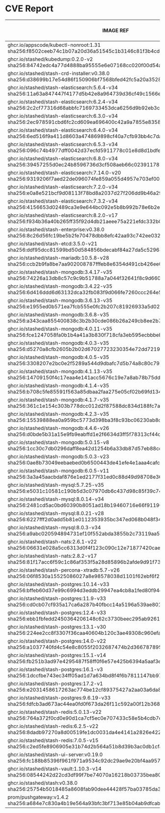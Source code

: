 # CVE Report
|                                                         IMAGE REF                                                         |      OS       | CRITICAL<BR>(OS, OTHER) | HIGH<BR>(OS, OTHER) | MEDIUM<BR>(OS, OTHER) | LOW<BR>(OS, OTHER) | UNKNOWN<BR>(OS, OTHER) |
|---------------------------------------------------------------------------------------------------------------------------|---------------|-------------------------|---------------------|-----------------------|--------------------|------------------------|
| ghcr.io/appscode/kubectl-nonroot:1.31<br>sha256:f8502ceeb74c1b07a20d36a51545c1b3146c81f3b4cd2cf1e110e19c8ed02a75          |               | 0, 0                    | 0, 2                | 0, 2                  | 0, 0               | 0, 0                   |
| ghcr.io/stashed/kubedump:0.2.0-v2<br>sha256:84742edc4a77d4888ba95555e6e07168cc020f00d54a4e14b02522ca0efe1959              |               | 0, 4                    | 0, 43               | 0, 29                 | 0, 1               | 0, 0                   |
| ghcr.io/stashed/stash-crd-installer:v0.38.0<br>sha256:d38699b17e54d86f150906bf7568bfed42fc5a20a35281bfd48d6f7b864ea3d6    | debian 12.8   | 0, 0                    | 0, 0                | 0, 0                  | 0, 0               | 0, 0                   |
| ghcr.io/stashed/stash-elasticsearch:5.6.4-v34<br>sha256:11a63a847447f4177d5b42e8a964739d36cf49c1566e8f15fcc13b6e52c98482  | alpine 3.17.3 | 0, 4                    | **2**, 50           | 38, 36                | 4, 2               | 0, 0                   |
| ghcr.io/stashed/stash-elasticsearch:6.2.4-v34<br>sha256:2c2cf77316d68abbfc7169733453dca6256d9b92eb3c76a8f7611cab2a08e5e8  | alpine 3.17.3 | 0, 4                    | **2**, 50           | 38, 36                | 4, 2               | 0, 0                   |
| ghcr.io/stashed/stash-elasticsearch:6.3.0-v34<br>sha256:2ec978591cbd6fc2cd609ea696400c42a9a7855e83588adc7403639bce8b1f28  | alpine 3.17.3 | 0, 4                    | **2**, 50           | 38, 36                | 4, 2               | 0, 0                   |
| ghcr.io/stashed/stash-elasticsearch:6.4.0-v34<br>sha256:6ed516f9a411d8603a474869898cf40a7cfb93bb4c7da768080d2cac97964902  | alpine 3.17.3 | 0, 4                    | **2**, 50           | 38, 36                | 4, 2               | 0, 0                   |
| ghcr.io/stashed/stash-elasticsearch:6.5.3-v34<br>sha256:096c74b4977dff0042d37ecfd5911778c01e8d8d1bdfe0fb95a6497eb97bd16d  | alpine 3.17.3 | 0, 4                    | **2**, 50           | 38, 36                | 4, 2               | 0, 0                   |
| ghcr.io/stashed/stash-elasticsearch:6.8.0-v34<br>sha256:39457255d0ec24b8596736d3cf508aeb66c0239117878cb68cd8bed24f78ed28  | alpine 3.17.3 | 0, 4                    | **2**, 50           | 38, 36                | 4, 2               | 0, 0                   |
| ghcr.io/stashed/stash-elasticsearch:7.14.0-v20<br>sha256:9319206f7aed22de096074fe859a055d4957e703ef00e186f6ddaeec45573e24 | alpine 3.18.3 | 0, 4                    | **2**, 47           | 29, 35                | 5, 2               | 0, 0                   |
| ghcr.io/stashed/stash-elasticsearch:7.2.0-v34<br>sha256:e0a8e521bcf9d08113f78bd8a2037d27f206dd9b46a29f83c98f40ae7cddb4bb  | alpine 3.17.3 | 0, 4                    | **2**, 50           | 38, 36                | 4, 2               | 0, 0                   |
| ghcr.io/stashed/stash-elasticsearch:7.3.2-v34<br>sha256:4156653d02489ca3e9e644bc092e5b8b992b78e6b2e27fd0b890cb265f297ad0  | alpine 3.17.3 | 0, 4                    | **2**, 50           | 38, 37                | 4, 2               | 0, 0                   |
| ghcr.io/stashed/stash-elasticsearch:8.2.0-v17<br>sha256:f934b36a40b265ff35f92d4db21aeee75a221efdc332b0e206250dbc086a382e  | alpine 3.18.3 | 0, 4                    | **2**, 46           | 29, 35                | 5, 2               | 0, 0                   |
| ghcr.io/stashed/stash-enterprise:v0.38.0<br>sha256:8c26d56fc19be5b2fe70478dbb8efc42aa93c742ee032b349b7590d1a95512bf       |               | 0, 4                    | 0, 43               | 0, 30                 | 0, 2               | 0, 0                   |
| ghcr.io/stashed/stash-etcd:3.5.0-v21<br>sha256:ddf95dcc81599bd50d584856bdecabf84a27da5c52968ba4dbd8e6030ea1e005           | debian 10.7   | **14**, 19              | **27**, 208         | 25, 134               | 5, 4               | 2, 0                   |
| ghcr.io/stashed/stash-mariadb:10.5.8-v28<br>sha256:ccb2b9fa8be7aa902008787fffeb8e6354d491cb426ee04a33f002fb2ad8ddd4       | ubuntu 20.04  | 0, 8                    | **9**, 87           | 609, 59               | 98, 2              | 0, 0                   |
| ghcr.io/stashed/stash-mongodb:3.4.17-v35<br>sha256:74226a13db8c57c9c9b51788a7a044f32641f8c9d660c546a50c67b526c1731d       | debian 8.11   | **4**, 4                | **35**, 44          | 32, 31                | 7, 1               | 13, 0                  |
| ghcr.io/stashed/stash-mongodb:3.4.22-v35<br>sha256:6d416ddd6d63132dca32fb083f9d066fe7260ccc264e547174514b5aef0fc5a8       | ubuntu 16.04  | 0, 4                    | **2**, 44           | 34, 31                | 48, 1              | 0, 0                   |
| ghcr.io/stashed/stash-mongodb:3.6.13-v35<br>sha256:e1955ed0b571ea7fcb555e0fc2b207c81926933a5d020a27ab422bcd17c38f94       | ubuntu 16.04  | 0, 4                    | **2**, 44           | 34, 31                | 48, 1              | 0, 0                   |
| ghcr.io/stashed/stash-mongodb:3.6.8-v35<br>sha256:a343caa855400838c3b2b30cde086b26a249cb8ee2b7252abcf0af6d08d8593a        | debian 9.5    | **18**, 4               | **96**, 44          | 43, 31                | 25, 1              | 12, 0                  |
| ghcr.io/stashed/stash-mongodb:4.0.11-v35<br>sha256:fce1247058fa0b1b4a41a3b830f718cfa3eb595ecbbbebfe4c7e1b3942dd7361       | ubuntu 16.04  | 0, 4                    | **2**, 44           | 76, 31                | 54, 1              | 0, 0                   |
| ghcr.io/stashed/stash-mongodb:4.0.3-v35<br>sha256:d5270a8cfb2605b2b02d67027723230354e72dd72190bc39f1ae189cfdc576bc        | ubuntu 16.04  | 0, 4                    | **12**, 44          | 140, 31               | 84, 1              | 0, 0                   |
| ghcr.io/stashed/stash-mongodb:4.0.5-v35<br>sha256:3308207e2bc0e2f5289a544d9dbafc7d5b74a8c80c796b81cf9f3bfeaea40be6        | ubuntu 16.04  | 0, 4                    | **2**, 44           | 99, 31                | 65, 1              | 0, 0                   |
| ghcr.io/stashed/stash-mongodb:4.1.13-v35<br>sha256:14709150f4c17eaa4e141acc5676c19e7a8ab78b75ddd1df8beb7c940a296d2c       | ubuntu 18.04  | 0, 4                    | **15**, 44          | 261, 31               | 163, 1             | 0, 0                   |
| ghcr.io/stashed/stash-mongodb:4.1.4-v35<br>sha256:b708c5fe85591f563a85dbaa2faa275e05cf02b69fd134dfa2f415ca61e10e47        | ubuntu 16.04  | 0, 4                    | **12**, 44          | 140, 31               | 84, 1              | 0, 0                   |
| ghcr.io/stashed/stash-mongodb:4.1.7-v35<br>sha256:361c1e154c303b778dcc012d2f87588dc834d188fc7aceb5ec5e272401e20441        | ubuntu 16.04  | 0, 4                    | **2**, 44           | 99, 31                | 65, 1              | 0, 0                   |
| ghcr.io/stashed/stash-mongodb:4.2.3-v35<br>sha256:15539888ea0a959bc5773d398ba3f8c93bc06230ab8cf4cdf7b27b8eb004b657        | ubuntu 18.04  | 0, 4                    | **15**, 44          | 229, 31               | 149, 1             | 0, 0                   |
| ghcr.io/stashed/stash-mongodb:4.4.6-v26<br>sha256:d0bde5b31a15e9fb9eabffd1e2f6634d3ff5f78313cf44dd1dbc96a9dd82db32        | ubuntu 18.04  | 0, 8                    | **11**, 88          | 163, 61               | 101, 2             | 0, 0                   |
| ghcr.io/stashed/stash-mongodb:5.0.15-v8<br>sha256:1cc30c7db0296daff8ea42d1254b6a33db87d57eb88cc0f6a98f90769492e926        | ubuntu 20.04  | 0, 8                    | **8**, 88           | 220, 61               | 98, 2              | 0, 0                   |
| ghcr.io/stashed/stash-mongodb:5.0.3-v23<br>sha256:0ae8b73049eebaebed0b6500443de41efe4e1aaa4cafccf7395761e920270c50        | ubuntu 20.04  | 0, 8                    | **8**, 88           | 220, 61               | 98, 2              | 0, 0                   |
| ghcr.io/stashed/stash-mongodb:6.0.5-v11<br>sha256:3a3a45aacbdaf876e1ed2177f31ed0c88d49d98708e36dabffad88951623b487        | ubuntu 22.04  | 0, 7                    | **4**, 77           | 69, 54                | 46, 3              | 0, 0                   |
| ghcr.io/stashed/stash-mysql:5.7.25-v35<br>sha256:e5031c10581c190b5d3c07970db6c437d98c85f39c749221eaba917eaa74cb84         | debian 10.13  | 0, 7                    | **2**, 74           | 6, 49                 | 0, 2               | 0, 0                   |
| ghcr.io/stashed/stash-mysql:8.0.14-v34<br>sha256:2481cd5ac0bd60390b8051ad18b19460716e66f9119034261080e1f4d1bbdd4d         | debian 9.6    | **12**, 4               | **91**, 43          | 32, 29                | 21, 1              | 8, 0                   |
| ghcr.io/stashed/stash-mysql:8.0.21-v28<br>sha256:6227fff2d0add5b81e0112353935bc347ed068b048f3481f9de9346940dec835         | debian 10.6   | **25**, 8               | **103**, 87         | 80, 59                | 5, 2               | 8, 0                   |
| ghcr.io/stashed/stash-mysql:8.0.3-v34<br>sha256:a9abc020594894731ef10f552abda3855b2c73119aa5868942ea363c5b18656c          | debian 8.10   | **12**, 4               | **58**, 43          | 37, 29                | 7, 1               | 16, 0                  |
| ghcr.io/stashed/stash-nats:2.6.1-v22<br>sha256:06631e028a5cc6313d0f4f123c090c12e71877420cae337335fd2ccbb4dc920c           | debian 12.8   | 0, 8                    | 0, 77               | 0, 53                 | 0, 2               | 0, 0                   |
| ghcr.io/stashed/stash-nats:2.8.2-v17<br>sha256:81f17acc6f59c1c86af353f5a28d85896b2afde9d91f73ce2c9bc5f98c5f8996           | debian 12.8   | 0, 8                    | 0, 77               | 0, 53                 | 0, 2               | 0, 0                   |
| ghcr.io/stashed/stash-percona-xtradb:5.7-v26<br>sha256:06f8530a15525086027a8e98578038d1101f62ebf6f211cd5a0cd4700cef0352   | debian 12.5   | **5**, 5                | **25**, 46          | 38, 33                | 4, 1               | 1, 0                   |
| ghcr.io/stashed/stash-postgres:10.14-v33<br>sha256:bffeb60d37e99c6994d3eddb29947ea4cb8a1fed80f94c0bc7a70e5c1bbc0c65       | alpine 3.12.1 | **4**, 4                | **40**, 44          | 17, 31                | 2, 1               | 0, 0                   |
| ghcr.io/stashed/stash-postgres:11.9-v33<br>sha256:cd0cb07cf935a17ca6a287b40fbcc14a5196a539ae801bdaf66494dc879296cf        | alpine 3.12.1 | **4**, 4                | **40**, 44          | 17, 31                | 2, 1               | 0, 0                   |
| ghcr.io/stashed/stash-postgres:12.4-v33<br>sha256:ebb1fbfedd2450364206148c62c3730beec295ab92616b7b8cef11782d397f27        | alpine 3.12.1 | **4**, 4                | **40**, 44          | 17, 31                | 2, 1               | 0, 0                   |
| ghcr.io/stashed/stash-postgres:13.1-v30<br>sha256:224ee2cc8f3307f36caa40604b120c3ae49308c960efad463fa1dbcf2824caea        | alpine 3.13.1 | **4**, 4                | **45**, 44          | 17, 31                | 2, 1               | 0, 0                   |
| ghcr.io/stashed/stash-postgres:14.0-v22<br>sha256:a1037740fd4c54e8c8055f2032687474b2d366787895692a6342bfe4e22d3f7e        | alpine 3.14.2 | **2**, 4                | **40**, 44          | 15, 31                | 0, 1               | 0, 0                   |
| ghcr.io/stashed/stash-postgres:15.1-v14<br>sha256:fb251b3ad97e4295487f58ff0f6e57e425b6394a5aaf3e05a093db5c25e3aacf        | alpine 3.17.1 | **1**, 4                | **20**, 44          | 49, 31                | 4, 1               | 0, 0                   |
| ghcr.io/stashed/stash-postgres:16.1-v3<br>sha256:1dccfbe743ec34ff05ad1d7a634bd8f4f6b7811147bb9740539b85ffec3969e9         | alpine 3.19.1 | 0, 4                    | **1**, 44           | 21, 31                | 4, 1               | 0, 0                   |
| ghcr.io/stashed/stash-postgres:17.2-v1<br>sha256:e2031458617263ac774be12cf89375427a2aa03a6da8255fb8b846778c81c5ec         | alpine 3.21.1 | 0, 7                    | 0, 74               | 0, 49                 | 0, 2               | 0, 0                   |
| ghcr.io/stashed/stash-postgres:9.6.19-v33<br>sha256:fdfcb3ad673ac44ea0fd0f673da26f11c592a00f12b368610680f8fa8813b4df      | alpine 3.12.1 | **4**, 4                | **40**, 44          | 17, 31                | 2, 1               | 0, 0                   |
| ghcr.io/stashed/stash-redis:5.0.13-v22<br>sha256:764a372f0cd0e90d1ca7cf5ec0e707433c58e5b4cdb7e422b1a3fbcd77fd46d5         | debian 11.5   | **5**, 11               | **42**, 115         | 30, 77                | 8, 4               | 1, 0                   |
| ghcr.io/stashed/stash-redis:6.2.5-v22<br>sha256:8dadb97270a8d00519fe1dc0031da4e4141a2826e422e0fd800708f28c8f4039          | debian 11.5   | **5**, 11               | **42**, 115         | 30, 77                | 8, 4               | 1, 0                   |
| ghcr.io/stashed/stash-redis:7.0.5-v15<br>sha256:c2ed5fe8906905e31b74d2b564a51b8d39b3ac0db1cfacbda16be453c10c6e96          | debian 11.5   | **5**, 11               | **42**, 115         | 30, 77                | 8, 4               | 1, 0                   |
| ghcr.io/stashed/stash-ui-server:v0.19.0<br>sha256:fc188b85396f961f971a9534c92dc29ae9e20bf4aa957d89495e3e13b586d6de        | debian 12.8   | 0, 0                    | 0, 0                | 0, 0                  | 0, 0               | 0, 0                   |
| ghcr.io/stashed/stash-vault:1.10.3-v14<br>sha256:08544242d22cd3df99f7be74070a16218b03735bea803b9610181d6d35c29edc         | alpine 3.14.8 | 0, 9                    | **8**, 85           | 4, 66                 | 0, 5               | 0, 0                   |
| ghcr.io/stashed/stash:v0.38.0<br>sha256:25754b5018485a8608fab90dee44428f57ba03785da374025675d62a0957c649                  |               | 0, 4                    | 0, 43               | 0, 29                 | 0, 2               | 0, 0                   |
| prom/pushgateway:v1.4.2<br>sha256:a684e7c830a4b19e564a93bfc3bf713e85b04ab9dfcab5633c14cbba241f9231                        |               | 0, 5                    | 0, 47               | 0, 30                 | 0, 1               | 0, 0                   |
